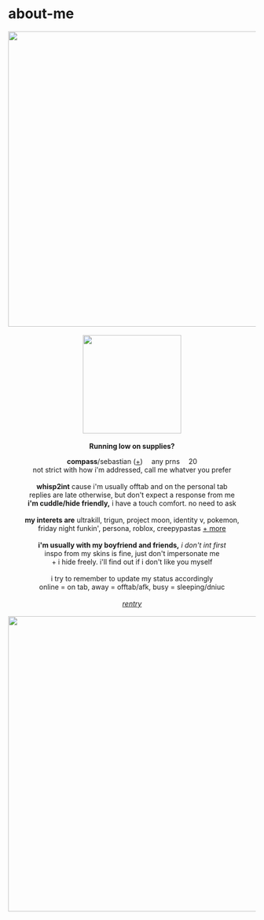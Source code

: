 # about-me
<p align="center">
  <img src="https://64.media.tumblr.com/ea96c27a07bbe077f139062c76cadf96/23b4a8b99fd33770-08/s1280x1920/e561b3abde7f03988dd01db2404e8901a327c7c9.pnj" width="600px">
  <br><br> <img src="https://static.wikia.nocookie.net/pressure/images/e/e6/Site-logo.png/revision/latest?cb=20240324041257" width="200px">
  <br><br> <b>Running low on supplies?</b>
  </p>
<p align="center">
  <b>compass</b>/sebastian (<a href="https://en.pronouns.page/@eternality">+</a>) <img src="https://64.media.tumblr.com/dc6cc0ab77f882b52cd3a800aaa2fe28/db7ce6708c01e3ab-fc/s75x75_c1/72ee01e8a2be1ef319cc5eed86d84dd6a9ccf2bf.gifv" width="10px"> any prns <img src="https://64.media.tumblr.com/dc6cc0ab77f882b52cd3a800aaa2fe28/db7ce6708c01e3ab-fc/s75x75_c1/72ee01e8a2be1ef319cc5eed86d84dd6a9ccf2bf.gifv" width="10px"> 20
  <br>not strict with how i'm addressed, call me whatver you prefer
  <br><br>
<b>whisp2int</b> cause i'm usually offtab and on the personal tab
<br>replies are late otherwise, but don't expect a response from me
<br><b>i'm cuddle/hide friendly,</b> i have a touch comfort. no need to ask
<br><br>
<b>my interets are</b>
ultrakill, trigun, project moon, identity v, pokemon,
<br>friday night funkin', persona, roblox, creepypastas <a href="https://rentry.co/memriesofyou">+ more</a>
<br><br><b>i'm usually with my boyfriend and friends,</b> <i>i don't int first</i>
  <br> inspo from my skins is fine, just don't impersonate me
<br>+ i hide freely. i'll find out if i don't like you myself
<br><br> i try to remember to update my status accordingly
<br> online = on tab, away = offtab/afk, busy = sleeping/dniuc
<br><br><i><a href="https://rentry.co/eternaliity">rentry</a></i>
<br>
<br> <img src="https://64.media.tumblr.com/ea96c27a07bbe077f139062c76cadf96/23b4a8b99fd33770-08/s1280x1920/e561b3abde7f03988dd01db2404e8901a327c7c9.pnj" width="600px">
</p>
